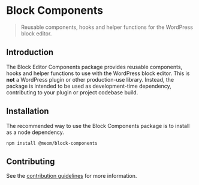 # Block Components

> Reusable components, hooks and helper functions for the WordPress block editor.


## Introduction

The Block Editor Components package provides reusable components, hooks and helper functions to use with the WordPress block editor.
This is **not** a WordPress plugin or other production-use library.
Instead, the package is intended to be used as development-time dependency, contributing to your plugin or project codebase build.

## Installation

The recommended way to use the Block Components package is to install as a node dependency.


```shell
npm install @meom/block-components
```

## Contributing

See the [contribution guidelines](CONTRIBUTING.md) for more information.
